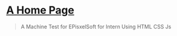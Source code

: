 # [A Home Page](https://y-ashbhatt.github.io/Travel-Site-Background-Slider/)
> A Machine Test for EPisxelSoft for Intern Using HTML CSS Js
